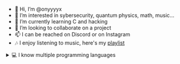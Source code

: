 - 👋 Hi, I’m @onyyyyx
- 👀 I’m interested in sybersecurity, quantum physics, math, music...
- 🌱 I’m currently learning C and hacking
- 💞️ I’m looking to collaborate on a project
- 📫 I can be reached on Discord or on Instagram
- 🎶 I enjoy listening to music, here's my [playlist](https://music.apple.com/fr/playlist/like/pl.u-zPyLlyPTe1x9XK1)
<details>
  <summary>💻 I know multiple programming languages</summary>
  <ul>
    <li>Python</li>
    <li>HTML/CSS/JavaScript</li>
    <li>PHP</li>
    <li>MySQL</li>
    <li>C/C++</li>
  </ul>
</details>
